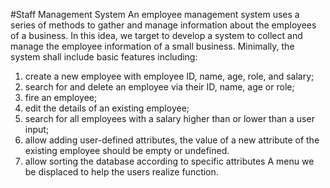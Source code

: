 #Staff Management System
An employee management system uses a series of methods to gather and manage information about the employees of a business. In this idea, we target to develop a system to collect and manage the employee information of a small business. Minimally, the system shall include basic features including: 
1) create a new employee with employee ID, name, age, role, and salary; 
2) search for and delete an employee via their ID, name, age or role;
3) fire an employee; 
4) edit the details of an existing employee;
5) search for all employees with a salary higher than or lower than a user input; 
6) allow adding user-defined attributes, the value of a new attribute of the existing employee should be empty or undefined.
7) allow sorting the database according to specific attributes
A menu we be displaced to help the users realize function. 
 
 

